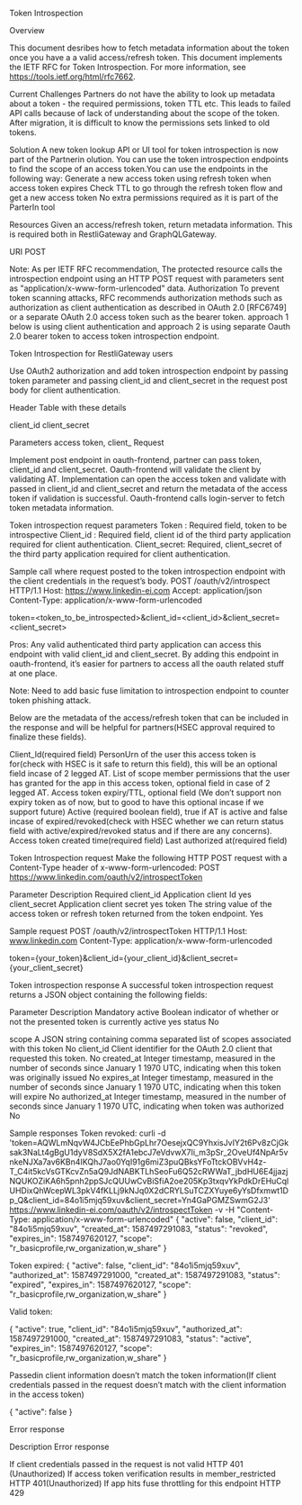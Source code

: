 Token Introspection

Overview

This document desribes how to fetch metadata information about the token once you have a a valid access/refresh token. This document implements the IETF  RFC for Token Introspection. For more information, see https://tools.ietf.org/html/rfc7662.

Current Challenges
Partners do not have the ability to look up metadata about a token - the required permissions, token TTL etc. This leads to failed API calls because of lack of understanding about the scope of the token. After migration, it is difficult to  know the permissions sets linked to old tokens.  

Solution 
A new token lookup API or UI tool for token introspection is now part of the Partnerin olution. You can use the token introspection endpoints to find the scope of an access token.You can use the endpoints in the following way:
Generate a new access token using refresh token when access token expires
Check TTL to go through the refresh token flow and get a new access token
No extra permissions required as it is part of the ParterIn tool



Resources
Given an access/refresh token, return metadata information. This is required both in RestliGateway and GraphQLGateway.

URI
POST <link>

Note: As per IETF RFC recommendation, The protected resource calls the introspection endpoint using an HTTP POST request with parameters sent as "application/x-www-form-urlencoded" data.
Authorization
To prevent token scanning attacks, RFC recommends authorization methods such as authorization as client authentication as described in OAuth 2.0 [RFC6749] or a separate OAuth 2.0 access token such as the bearer token. <remove this > approach 1 below is using client authentication and approach 2 is using separate Oauth 2.0 bearer token to access token introspection endpoint.

Token Introspection for RestliGateway users
 
Use OAuth2 authorization and add token introspection endpoint by passing token parameter and passing client_id and client_secret in the request post body for client authentication.

Header
Table with these details

client_id 
client_secret

Parameters
access token, client_
Request

Implement post endpoint in oauth-frontend, partner can pass token, client_id and client_secret.
Oauth-frontend will validate the client by validating AT. Implementation can open the access token and validate with passed in client_id and client_secret  and return the metadata of the access token if validation is successful. Oauth-frontend calls login-server to fetch token metadata information.

Token introspection request parameters
Token : Required field,  token to be introspective
Client_id :  Required field, client id of the third party application required for client authentication.
Client_secret: Required, client_secret of the third party application required for client authentication.

Sample call where request posted to the token introspection endpoint with the client credentials in the request’s body.
POST /oauth/v2/introspect HTTP/1.1
Host: https://www.linkedin-ei.com
Accept: application/json
Content-Type: application/x-www-form-urlencoded

token=<token_to_be_introspected>&client_id=<client_id>&client_secret=<client_secret>

Pros: 
Any valid authenticated third party application can access this endpoint with valid client_id and client_secret.
By adding this endpoint in oauth-frontend, it’s easier for partners to access all the oauth related stuff at one place.

Note: Need to add basic fuse limitation to introspection endpoint to counter token phishing attack.

Below are the metadata of the access/refresh token that can be included in the response and will be helpful for partners(HSEC approval required to finalize these fields).

Client_Id(required field)
PersonUrn of the user this access token is for(check with HSEC is it safe to return this field), this will be an optional field incase of 2 legged AT.
List of scope member permissions that the user has granted for the app in this access token, optional field in case of 2 legged AT.
Access token expiry/TTL, optional field (We don’t support non expiry token as of now, but to good to have this optional incase if we support future)
Active (required boolean field), true if AT is active and false incase of expired/revoked(check with HSEC whether we can return status field with active/expired/revoked status and if there are any concerns).
Access token created time(required field) 
Last authorized at(required field)

Token Introspection request
Make the following HTTP POST request with a Content-Type header of x-www-form-urlencoded:
POST
https://www.linkedin.com/oauth/v2/introspectToken

Parameter	Description	Required
client_id	Application client Id	yes
client_secret
	Application client secret	yes
token	The string value of the access token or refresh token returned from the token endpoint.	Yes


Sample request
POST /oauth/v2/introspectToken HTTP/1.1
Host: www.linkedin.com
Content-Type: application/x-www-form-urlencoded

token={your_token}&client_id={your_client_id}&client_secret={your_client_secret}

Token introspection response
A successful token introspection request returns a JSON object containing the following fields:


Parameter	Description	Mandatory
active	Boolean indicator of whether or not the presented token
      is currently active	yes
status		No
		
scope
	A JSON string containing comma separated  list of scopes associated with this token	
No
client_id
	Client identifier for the OAuth 2.0 client that
      requested this token.
	No
created_at	Integer timestamp, measured in the number of seconds
      since January 1 1970 UTC, indicating when this token was
      originally issued	No
expires_at	Integer timestamp, measured in the number of seconds
      since January 1 1970 UTC, indicating when this token will expire
	No
authorized_at	Integer timestamp, measured in the number of seconds
      since January 1 1970 UTC, indicating when token was authorized
	No

Sample responses
Token revoked:
curli -d 'token=AQWLmNqvW4JCbEePhbGpLhr7OesejxQC9YhxisJvIY2t6Pv8zCjGksak3NaLt4gBgU1dyV8SdX5X2fA1ebcJ7eVdvwX7Ii_m3pSr_2OveUf4NpAr5vnkeNJXa7av6KBn4IKQhJ7ao0YqI91g6miZ3puQBksYFoTtckOBVvH4z-T_C4it5kcVsGTKcvZn5aQ9JdNABKTLhSeoFu6Q52cRWWaT_jbdHU6E4jjazjNQUKOZiKA6h5pnh2ppSJcQUUwCvBiSfiA2oe205Kp3txqvYkPdkDrEHuCqlUHDixQhWcepWL3pkV4fKLLj9kNJq0X2dCRYLSuTCZXYuye6yYsDfxmwt1Dp_Q&client_id=84o1i5mjq59xuv&client_secret=Yn4GaPGMZSwmG2J3' https://www.linkedin-ei.com/oauth/v2/introspectToken -v -H "Content-Type: application/x-www-form-urlencoded"
  {
    "active": false,
    "client_id": "84o1i5mjq59xuv",
    "created_at": 1587497291083,
    "status": "revoked",
    "expires_in": 1587497620127,
    "scope": "r_basicprofile,rw_organization,w_share"
}

Token expired:
{
    "active": false,
    "client_id": "84o1i5mjq59xuv",
    "authorized_at": 1587497291000,
    "created_at": 1587497291083,
    "status": "expired",
    "expires_in": 1587497620127,
    "scope": "r_basicprofile,rw_organization,w_share"
}


Valid token:

{
    "active": true,
    "client_id": "84o1i5mjq59xuv",
    "authorized_at": 1587497291000,
    "created_at": 1587497291083,
    "status": "active",
    "expires_in": 1587497620127,
    "scope": "r_basicprofile,rw_organization,w_share"
}

Passedin client information doesn’t match the token information(If client credentials passed in the request doesn’t match with the client information in the access token)

{
    "active": false
}


Error response

Description	Error response

If client credentials passed in the request is not valid	HTTP 401 (Unauthorized)
If access token verification results in member_restricted 	HTTP 401(Unauthorized)
If app hits fuse throttling for this endpoint	HTTP 429




